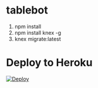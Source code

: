 # tablebot

1. npm install
1. npm install knex -g
1. knex migrate:latest

# Deploy to Heroku
[![Deploy](https://www.herokucdn.com/deploy/button.svg)](https://heroku.com/deploy?template=https://github.com/simonstre/tablebot)
